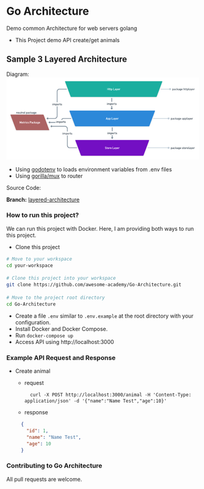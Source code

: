 # Go Architecture
Demo common Architecture for web servers golang
- This Project demo API create/get animals

## Sample 3 Layered Architecture
Diagram:
![alt text](https://github.com/awesome-academy/Go-Architecture/blob/layered-architecture/images/layered-architectures.png?raw=true)

- Using [godotenv](https://github.com/joho/godotenv) to loads environment variables from .env files
- Using [gorilla/mux](https://github.com/gorilla/mux) to router

Source Code:

**Branch:** [layered-architecture](https://github.com/awesome-academy/Go-Architecture/tree/layered-architecture)

### How to run this project?
We can run this project with Docker. Here, I am providing both ways to run this project.

- Clone this project

```bash
# Move to your workspace
cd your-workspace

# Clone this project into your workspace
git clone https://github.com/awesome-academy/Go-Architecture.git

# Move to the project root directory
cd Go-Architecture
```

- Create a file `.env` similar to `.env.example` at the root directory with your configuration.
- Install Docker and Docker Compose.
- Run `docker-compose up`
- Access API using http://localhost:3000

### Example API Request and Response
- Create animal
  - request
    ```
      curl -X POST http://localhost:3000/animal -H 'Content-Type: application/json' -d '{"name":"Name Test","age":10}'
    ```
  
  - response
  
  ```json
    {
      "id": 1,
      "name": "Name Test",
      "age": 10
    }
  ```

### Contributing to Go Architecture

All pull requests are welcome.
